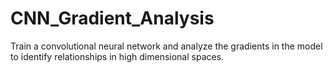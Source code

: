 # CNN_Gradient_Analysis
Train a convolutional neural network and analyze the gradients in the model to identify relationships in high dimensional spaces.
